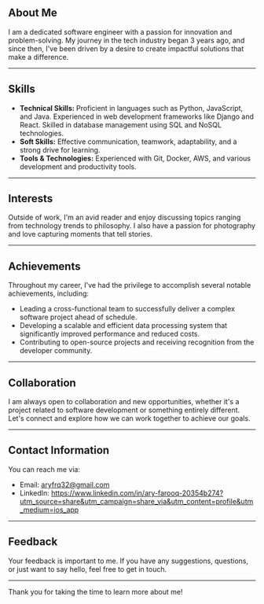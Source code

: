 ## About Me

I am a dedicated software engineer with a passion for innovation and problem-solving. My journey in the tech industry began 3 years ago, and since then, I've been driven by a desire to create impactful solutions that make a difference.

---

## Skills

- **Technical Skills:** Proficient in languages such as Python, JavaScript, and Java. Experienced in web development frameworks like Django and React. Skilled in database management using SQL and NoSQL technologies.
- **Soft Skills:** Effective communication, teamwork, adaptability, and a strong drive for learning.
- **Tools & Technologies:** Experienced with Git, Docker, AWS, and various development and productivity tools.

---

## Interests

Outside of work, I'm an avid reader and enjoy discussing topics ranging from technology trends to philosophy. I also have a passion for photography and love capturing moments that tell stories.

---

## Achievements

Throughout my career, I've had the privilege to accomplish several notable achievements, including:
- Leading a cross-functional team to successfully deliver a complex software project ahead of schedule.
- Developing a scalable and efficient data processing system that significantly improved performance and reduced costs.
- Contributing to open-source projects and receiving recognition from the developer community.

---

## Collaboration

I am always open to collaboration and new opportunities, whether it's a project related to software development or something entirely different. Let's connect and explore how we can work together to achieve our goals.

---

## Contact Information

You can reach me via:
- Email: aryfrq32@gmail.com
- LinkedIn: https://www.linkedin.com/in/ary-farooq-20354b274?utm_source=share&utm_campaign=share_via&utm_content=profile&utm_medium=ios_app

---

## Feedback

Your feedback is important to me. If you have any suggestions, questions, or just want to say hello, feel free to get in touch.

---

Thank you for taking the time to learn more about me!
